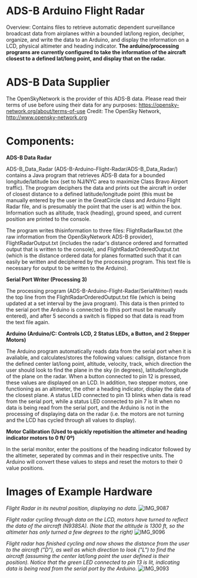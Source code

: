 # ADS-B Arduino Flight Radar 
Overview: Contains files to retrieve automatic dependent surveillance broadcast data from airplanes within a bounded lat/long region, decipher, organize, and write the data to an Arduino, and display the information on a LCD, physical altimeter and heading indicator. **The arduino/processing programs are currently configured to take the information of the aircraft closest to a defined lat/long point, and display that on the radar.**

# ADS-B Data Supplier 
The OpenSkyNetwork is the provider of this ADS-B data. Please read their terms of use before using their data for any purposes: https://opensky-network.org/about/terms-of-use 
Credit: The OpenSky Network, http://www.opensky-network.org

# Components: 
**ADS-B Data Radar**

ADS-B_Data_Radar (ADS-B-Arduino-Flight-Radar/ADS-B_Data_Radar/) contains a Java program that retrieves ADS-B data for a bounded longitude/latitude box (set to NJ/NYC area to maximize Class Bravo Airport traffic). The program deciphers the data and prints out the aircraft in order of closest distance to a defined latitude/longitude point (this must be manually entered by the user in the GreatCircle class and Arduino Flight Radar file, and is presumably the point that the user is at) within the box. Information such as altitude, track (heading), ground speed, and current position are printed to the console. 

The program writes thisinformation  to three files: FlightRadarRaw.txt (the raw information from the OpenSkyNetwork ADS-B provider), 
FlightRadarOutput.txt (includes the radar's distance ordered and formatted output that is written to the console),
and FlightRadarOrderedOutput.txt (which is the distance ordered data for planes formatted such that it can easily be written and 
deciphered by the processing program. This text file is necessary for output to be written to the Arduino).
   
**Serial Port Writer (Processing 3)**

The processing program (ADS-B-Arduino-Flight-Radar/SerialWriter/) reads the top line from the FlightRadarOrderedOutput.txt file (which is being 
updated at a set interval by the java program). This data is then printed to the serial port the Arduino is connected to (this port must be manually entered), and after 5 seconds a switch is flipped so that data is read from the text file again. 

**Arduino (Arduino/C: Controls LCD, 2 Status LEDs, a Button, and 2 Stepper Motors)**

The Arduino program automatically reads data from the serial port when it is avaliable, and calculates/stores the following values: callsign, distance from the defined center lat/long point, altitude, velocity, track, which direction the user should look to find the plane in the sky (in degrees), latitude/longitude of the plane on the radar. When a button connected to pin 12 is pressed, these values are displayed on an LCD. In addition, two stepper motors, one functioning as an altimeter, the other a heading indicator, display the data of the closest plane. A status LED connected to pin 13 blinks when data is read from the serial port, while a status LED connected to pin 7 is lit when no data is being read from the serial port, and the Arduino is not in the processing of displaying data on the radar (i.e. the motors are not turning and the LCD has cycled through all values to display). 

**Motor Calibration (Used to quickly repotisition the altimeter and heading indicator motors to 0 ft/ 0º)**

In the serial monitor, enter the positions of the heading indicator followed by the altimeter, seperated by commas and in their respective units. The Arduino will convert these values to steps and reset the motors to their 0 value positions. 

# Images of Example Hardware
*Flight Radar in its neutral position, displaying no data.*
![IMG_9087](https://user-images.githubusercontent.com/56012430/88239488-8f319f80-cc52-11ea-8cc5-9f7195471c63.jpg)

*Flight radar cycling through data on the LCD, motors have turned to reflect the data of the aircraft (N938SA). (Note that the altitude is 1300 ft, so the altimeter has only turned a few degrees to the right)*
![IMG_9096](https://user-images.githubusercontent.com/56012430/88239554-b5efd600-cc52-11ea-8bdb-d709a1814c7b.jpg)

*Flight radar has finished cycling and now shows the distance from the user to the aircraft ("D"), as well as which direction to look ("L") to find the aircraft (assuming the center lat/long point the user defined is their position). Notice that the green LED connected to pin 13 is lit, indicating data is being read from the serial port by the Arduino.*
![IMG_9093](https://user-images.githubusercontent.com/56012430/88239559-bb4d2080-cc52-11ea-9d6d-a9b35b7e00ba.JPG)



